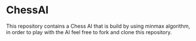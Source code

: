 # ChessAI
This repository contains a Chess AI that is build by using minmax algorithm, in order to play with the AI feel free to fork and clone this repository.
